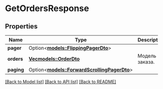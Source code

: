 # GetOrdersResponse

## Properties

Name | Type | Description | Notes
------------ | ------------- | ------------- | -------------
**pager** | Option<[**models::FlippingPagerDto**](FlippingPagerDTO.md)> |  | [optional]
**orders** | [**Vec<models::OrderDto>**](OrderDTO.md) | Модель заказа.  | 
**paging** | Option<[**models::ForwardScrollingPagerDto**](ForwardScrollingPagerDTO.md)> |  | [optional]

[[Back to Model list]](../README.md#documentation-for-models) [[Back to API list]](../README.md#documentation-for-api-endpoints) [[Back to README]](../README.md)


